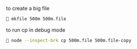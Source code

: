 to create a big file

```sh
🍰 mkfile 500m 500m.file  
```

to run cp in debug mode

```sh
🍰 node --inspect-brk cp 500m.file 500m.file-copy
```